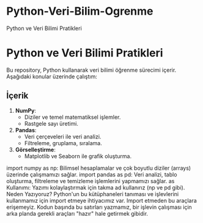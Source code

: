 # Python-Veri-Bilim-Ogrenme
 Python ve Veri Bilimi Pratikleri
# Python ve Veri Bilimi Pratikleri

Bu repository, Python kullanarak veri bilimi öğrenme sürecimi içerir. 
Aşağıdaki konular üzerinde çalıştım:

## İçerik
1. **NumPy**:
   - Diziler ve temel matematiksel işlemler.
   - Rastgele sayı üretimi.
2. **Pandas**:
   - Veri çerçeveleri ile veri analizi.
   - Filtreleme, gruplama, sıralama.
3. **Görselleştirme**:
   - Matplotlib ve Seaborn ile grafik oluşturma.

import numpy as np: Bilimsel hesaplamalar ve çok boyutlu diziler (arrays) üzerinde çalışmamızı sağlar.
import pandas as pd: Veri analizi, tablo oluşturma, filtreleme ve temizleme işlemlerini yapmamızı sağlar.
as Kullanımı: Yazımı kolaylaştırmak için takma ad kullanırız (np ve pd gibi).
Neden Yazıyoruz? Python'un bu kütüphaneleri tanıması ve işlevlerini kullanmamız için import etmeye ihtiyacımız var. Import etmeden bu araçlara erişemeyiz.
Kodun başında bu satırları yazmamız, bir işlevin çalışması için arka planda gerekli araçları "hazır" hale getirmek gibidir. 